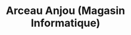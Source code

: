 ---
title: "Arceau Anjou (Magasin Informatique)"
url: /saint-barthelemy-danjou/arceau-anjou-magasin-informatique/
shop: Computer
---